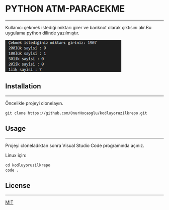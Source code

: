 #  PYTHON ATM-PARACEKME
-----------------------------------------------------------------------------------------------
Kullanıcı çekmek istediği miktarı girer ve banknot olarak çıktısını alır.Bu uygulama python dilinde yazılmıştır.

![SCREEN](/image/screnn.png)
## Installation
------------------------------------------
Öncelikle projeyi clonelayın.
```
git clone https://github.com/OnurHocaoglu/kodluyoruzilkrepo.git
```
## Usage
----------------------------------------------------
Projeyi cloneladıktan sonra Visual Studio Code programında açınız.

Linux için:
```
cd kodluyoruzilkrepo
code .
```

## License
---------------------------------------------------------
[MIT](https://choosealicense.com/licenses/mit/)